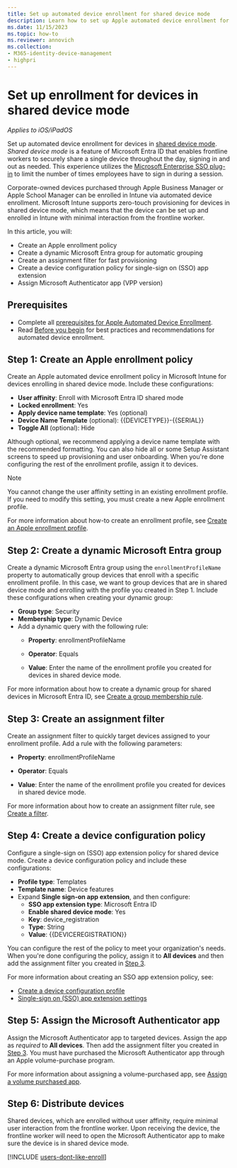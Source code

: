 ```yaml
---
title: Set up automated device enrollment for shared device mode
description: Learn how to set up Apple automated device enrollment for iOS/iPadOS devices in shared device mode, a feature of Microsoft Entra.
ms.date: 11/15/2023
ms.topic: how-to
ms.reviewer: annovich
ms.collection:
- M365-identity-device-management
- highpri
---
```


# Set up enrollment for devices in shared device mode

*Applies to iOS/iPadOS*

Set up automated device enrollment for devices in [shared device mode](/azure/active-directory/develop/msal-ios-shared-devices). *Shared device mode* is a feature of Microsoft Entra ID that enables frontline workers to securely share a single device throughout the day, signing in and out as needed. This experience utilizes the [Microsoft Enterprise SSO plug-in](../configuration/use-enterprise-sso-plug-in-ios-ipados-with-intune.md) to limit the number of times employees have to sign in during a session.

Corporate-owned devices purchased through Apple Business Manager or Apple School Manager can be enrolled in Intune via automated device enrollment.  Microsoft Intune supports zero-touch provisioning for devices in shared device mode, which means that the device can be set up and enrolled in Intune with minimal interaction from the frontline worker.

In this article, you will:

* Create an Apple enrollment policy
* Create a dynamic Microsoft Entra group for automatic grouping
* Create an assignment filter for fast provisioning
* Create a device configuration policy for single-sign on (SSO) app extension
* Assign Microsoft Authenticator app (VPP version)


## Prerequisites



* Complete all [prerequisites for Apple Automated Device Enrollment](device-enrollment-program-enroll-ios.md#prerequisites).
* Read [Before you begin](device-enrollment-program-enroll-ios.md#before-you-begin) for best practices and recommendations for automated device enrollment.


## Step 1: Create an Apple enrollment policy
Create an Apple automated device enrollment policy in Microsoft Intune for devices enrolling in shared device mode. Include these configurations:
* **User affinity**: Enroll with Microsoft Entra ID shared mode
* **Locked enrollment**: Yes
* **Apply device name template**: Yes (optional)
* **Device Name Template** (optional): {{DEVICETYPE}}-{{SERIAL}}
* **Toggle All** (optional): Hide

 Although optional, we recommend applying a device name template with the recommended formatting. You can also hide all or some Setup Assistant screens to speed up provisioning and user onboarding. When you're done configuring the rest of the enrollment profile, assign it to devices.


  > [!NOTE]
  > You cannot change the user affinity setting in an existing enrollment profile. If you need to modify this setting, you must create a new Apple enrollment profile.

 For more information about how-to create an enrollment profile, see [Create an Apple enrollment profile](device-enrollment-program-enroll-ios.md#create-an-apple-enrollment-profile).


<a name='step-2-create-a-dynamic-azure-ad-group'></a>

## Step 2: Create a dynamic Microsoft Entra group

Create a dynamic Microsoft Entra group using the `enrollmentProfileName` property to automatically group devices that enroll with a specific enrollment profile. In this case, we want to group devices that are in shared device mode and enrolling with the profile you created in Step 1. Include these configurations when creating your dynamic group:

* **Group type**: Security
* **Membership type**: Dynamic Device
* Add a dynamic query with the following rule:
    * **Property**: enrollmentProfileName
    * **Operator**: Equals

    * **Value**: Enter the name of the enrollment profile you created for devices in shared device mode.


For more information about how to create a dynamic group for shared devices in Microsoft Entra ID, see [Create a group membership rule](/azure/active-directory/enterprise-users/groups-create-rule#to-create-a-group-membership-rule).

## Step 3: Create an assignment filter


Create an assignment filter to quickly target devices assigned to your enrollment profile. Add a rule with the following parameters:
* **Property**: enrollmentProfileName

* **Operator**: Equals
* **Value**: Enter the name of the enrollment profile you created for devices in shared device mode.

For more information about how to create an assignment filter rule, see [Create a filter](../fundamentals/filters.md#prerequisites).

## Step 4: Create a device configuration policy
Configure a single-sign on (SSO) app extension policy for shared device mode. Create a device configuration policy and include these configurations:
* **Profile type**: Templates
* **Template name**: Device features
* Expand **Single sign-on app extension**, and then configure:
    * **SSO app extension type**: Microsoft Entra ID
    * **Enable shared device mode**: Yes
    * **Key**: device_registration
    * **Type**: String
    * **Value**: {{DEVICEREGISTRATION}}

You can configure the rest of the policy to meet your organization's needs. When you're done configuring the policy, assign it to **All devices** and then add the assignment filter you created in [Step 3](#step-3-create-an-assignment-filter).

For more information about creating an SSO app extension policy, see:
* [Create a device configuration profile](../configuration/device-features-configure.md#create-the-profile)
* [Single-sign on (SSO) app extension settings](../configuration/device-features-configure.md#single-sign-on-sso)

## Step 5: Assign the Microsoft Authenticator app
Assign the Microsoft Authenticator app to targeted devices. Assign the app as *required* to **All devices**. Then add the assignment filter you created in [Step 3](#step-3-create-an-assignment-filter). You must have purchased the Microsoft Authenticator app through an Apple volume-purchase program.

For more information about assigning a volume-purchased app, see [Assign a volume purchased app](../apps/vpp-apps-ios.md#assign-a-volume-purchased-app).

## Step 6: Distribute devices

Shared devices, which are enrolled without user affinity, require minimal user interaction from the frontline worker. Upon receiving the device, the frontline worker will need to open the Microsoft Authenticator app to make sure the device is in shared device mode.

[!INCLUDE [users-dont-like-enroll](../includes/users-dont-like-enroll.md)]
